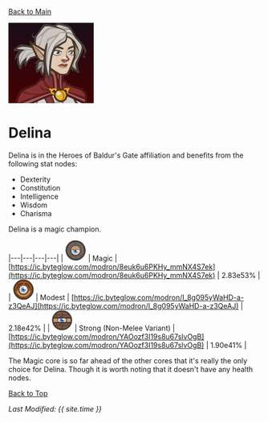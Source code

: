 [Back to Main](index.md)

![Delina Portrait](images/portraits/delina.png)

# Delina

Delina is in the Heroes of Baldur's Gate affiliation and benefits from the following stat nodes:

* Dexterity
* Constitution
* Intelligence
* Wisdom
* Charisma

Delina is a magic champion.

|---|---|---|---|
| ![Magic Core](images/core_4_magic.png) | Magic | [https://ic.byteglow.com/modron/8euk6u6PKHy_mmNX4S7ek](https://ic.byteglow.com/modron/8euk6u6PKHy_mmNX4S7ek) | 2.83e53% |
| ![Modest Core](images/core_1_modest.png) | Modest | [https://ic.byteglow.com/modron/I_8g095yWaHD-a-z3QeAJ](https://ic.byteglow.com/modron/I_8g095yWaHD-a-z3QeAJ) | 2.18e42% |
| ![Strong Core](images/core_2_strong.png) | Strong (Non-Melee Variant) | [https://ic.byteglow.com/modron/YAOozf3I19s8u67slvOgB](https://ic.byteglow.com/modron/YAOozf3I19s8u67slvOgB) | 1.90e41% |

The Magic core is so far ahead of the other cores that it's really the only choice for Delina. Though it is worth noting that it doesn't have any health nodes.

[Back to Top](#top)

*Last Modified: {{ site.time }}*